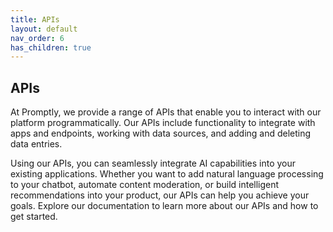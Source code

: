 ```yaml
---
title: APIs
layout: default
nav_order: 6
has_children: true
---
```


## APIs
At Promptly, we provide a range of APIs that enable you to interact with our platform programmatically. Our APIs include functionality to integrate with apps and endpoints, working with data sources, and adding and deleting data entries. 

Using our APIs, you can seamlessly integrate AI capabilities into your existing applications. Whether you want to add natural language processing to your chatbot, automate content moderation, or build intelligent recommendations into your product, our APIs can help you achieve your goals. Explore our documentation to learn more about our APIs and how to get started.